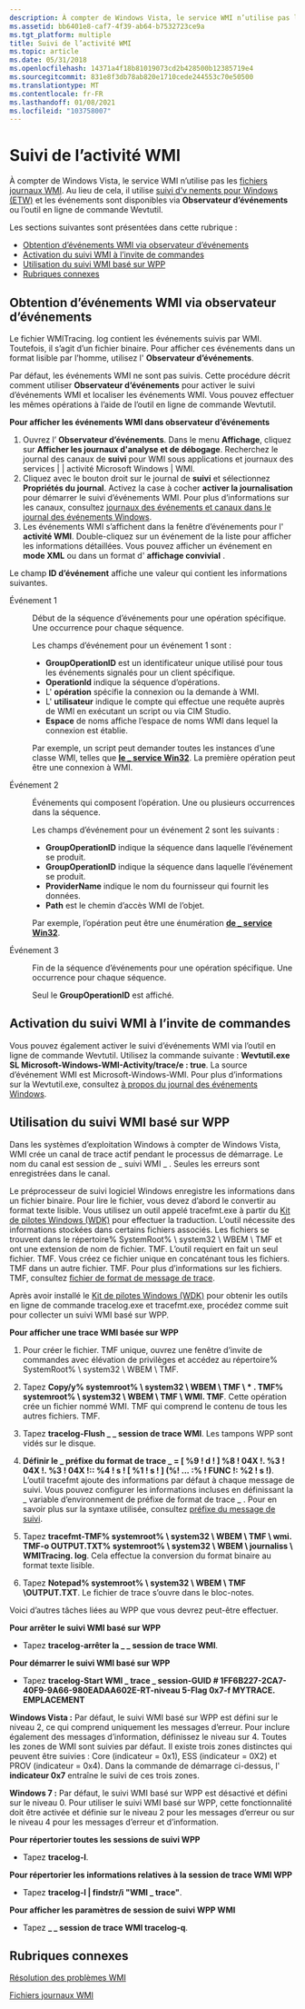 ```yaml
---
description: À compter de Windows Vista, le service WMI n’utilise pas les fichiers journaux WMI. Au lieu de cela, il utilise Suivi d’v nements pour Windows (ETW) et les événements sont disponibles via observateur d’événements ou l’outil en ligne de commande Wevtutil.
ms.assetid: bb6401e8-caf7-4f39-ab64-b7532723ce9a
ms.tgt_platform: multiple
title: Suivi de l’activité WMI
ms.topic: article
ms.date: 05/31/2018
ms.openlocfilehash: 14371a4f18b81019073cd2b428500b12385719e4
ms.sourcegitcommit: 831e8f3db78ab820e1710cede244553c70e50500
ms.translationtype: MT
ms.contentlocale: fr-FR
ms.lasthandoff: 01/08/2021
ms.locfileid: "103758007"
---
```

# <a name="tracing-wmi-activity"></a>Suivi de l’activité WMI

À compter de Windows Vista, le service WMI n’utilise pas les [fichiers journaux WMI](wmi-log-files.md). Au lieu de cela, il utilise [suivi d’v nements pour Windows (ETW)](/windows/desktop/ETW/event-tracing-portal) et les événements sont disponibles via **Observateur d’événements** ou l’outil en ligne de commande Wevtutil.

Les sections suivantes sont présentées dans cette rubrique :

-   [Obtention d’événements WMI via observateur d’événements](#obtaining-wmi-events-through-event-viewer)
-   [Activation du suivi WMI à l’invite de commandes](#enabling-wmi-tracing-at-command-prompt)
-   [Utilisation du suivi WMI basé sur WPP](#using-wpp-based-wmi-tracing)
-   [Rubriques connexes](#related-topics)

## <a name="obtaining-wmi-events-through-event-viewer"></a>Obtention d’événements WMI via observateur d’événements

Le fichier WMITracing. log contient les événements suivis par WMI. Toutefois, il s’agit d’un fichier binaire. Pour afficher ces événements dans un format lisible par l’homme, utilisez l' **Observateur d’événements**.

Par défaut, les événements WMI ne sont pas suivis. Cette procédure décrit comment utiliser **Observateur d’événements** pour activer le suivi d’événements WMI et localiser les événements WMI. Vous pouvez effectuer les mêmes opérations à l’aide de l’outil en ligne de commande Wevtutil.

**Pour afficher les événements WMI dans observateur d’événements**

1.  Ouvrez l’ **Observateur d’événements**. Dans le menu **Affichage**, cliquez sur **Afficher les journaux d'analyse et de débogage**. Recherchez le journal des canaux de **suivi** pour WMI sous applications et journaux des services \| \| activité Microsoft Windows \| WMI.
2.  Cliquez avec le bouton droit sur le journal de **suivi** et sélectionnez **Propriétés du journal**. Activez la case à cocher **activer la journalisation** pour démarrer le suivi d’événements WMI. Pour plus d’informations sur les canaux, consultez [journaux des événements et canaux dans le journal des événements Windows](/previous-versions//aa385225(v=vs.85)).
3.  Les événements WMI s’affichent dans la fenêtre d’événements pour l' **activité WMI**. Double-cliquez sur un événement de la liste pour afficher les informations détaillées. Vous pouvez afficher un événement en **mode XML** ou dans un format d' **affichage convivial** .

Le champ **ID d’événement** affiche une valeur qui contient les informations suivantes.

<dl> <dt>

<span id="Event_1"></span><span id="event_1"></span><span id="EVENT_1"></span>Événement 1
</dt> <dd>

Début de la séquence d’événements pour une opération spécifique. Une occurrence pour chaque séquence.

Les champs d’événement pour un événement 1 sont :

-   **GroupOperationID** est un identificateur unique utilisé pour tous les événements signalés pour un client spécifique.
-   **OperationId** indique la séquence d’opérations.
-   L' **opération** spécifie la connexion ou la demande à WMI.
-   L' **utilisateur** indique le compte qui effectue une requête auprès de WMI en exécutant un script ou via CIM Studio.
-   **Espace** de noms affiche l’espace de noms WMI dans lequel la connexion est établie.

Par exemple, un script peut demander toutes les instances d’une classe WMI, telles que [**le \_ service Win32**](/windows/desktop/CIMWin32Prov/win32-service). La première opération peut être une connexion à WMI.

</dd> <dt>

<span id="Event_2"></span><span id="event_2"></span><span id="EVENT_2"></span>Événement 2
</dt> <dd>

Événements qui composent l’opération. Une ou plusieurs occurrences dans la séquence.

Les champs d’événement pour un événement 2 sont les suivants :

-   **GroupOperationID** indique la séquence dans laquelle l’événement se produit.
-   **GroupOperationID** indique la séquence dans laquelle l’événement se produit.
-   **ProviderName** indique le nom du fournisseur qui fournit les données.
-   **Path** est le chemin d’accès WMI de l’objet.

Par exemple, l’opération peut être une énumération [**de \_ service Win32**](/windows/desktop/CIMWin32Prov/win32-service).

</dd> <dt>

<span id="Event_3"></span><span id="event_3"></span><span id="EVENT_3"></span>Événement 3
</dt> <dd>

Fin de la séquence d’événements pour une opération spécifique. Une occurrence pour chaque séquence.

Seul le **GroupOperationID** est affiché.

</dd> </dl>

## <a name="enabling-wmi-tracing-at-command-prompt"></a>Activation du suivi WMI à l’invite de commandes

Vous pouvez également activer le suivi d’événements WMI via l’outil en ligne de commande Wevtutil. Utilisez la commande suivante : **Wevtutil.exe SL Microsoft-Windows-WMI-Activity/trace/e : true**. La source d’événement WMI est Microsoft-Windows-WMI. Pour plus d’informations sur la Wevtutil.exe, consultez [à propos du journal des événements Windows](/previous-versions//aa382610(v=vs.85)).

## <a name="using-wpp-based-wmi-tracing"></a>Utilisation du suivi WMI basé sur WPP

Dans les systèmes d’exploitation Windows à compter de Windows Vista, WMI crée un canal de trace actif pendant le processus de démarrage. Le nom du canal est session de \_ suivi WMI \_ . Seules les erreurs sont enregistrées dans le canal.

Le préprocesseur de suivi logiciel Windows enregistre les informations dans un fichier binaire. Pour lire le fichier, vous devez d’abord le convertir au format texte lisible. Vous utilisez un outil appelé tracefmt.exe à partir du [Kit de pilotes Windows (WDK)](https://www.microsoft.com/whdc/DevTools/WDK/WDKpkg.mspx) pour effectuer la traduction. L’outil nécessite des informations stockées dans certains fichiers associés. Les fichiers se trouvent dans le répertoire% SystemRoot% \\ system32 \\ WBEM \\ TMF et ont une extension de nom de fichier. TMF. L’outil requiert en fait un seul fichier. TMF. Vous créez ce fichier unique en concaténant tous les fichiers. TMF dans un autre fichier. TMF. Pour plus d’informations sur les fichiers. TMF, consultez [fichier de format de message de trace](/windows-hardware/drivers/devtest/trace-message-format-file).

Après avoir installé le [Kit de pilotes Windows (WDK)](https://www.microsoft.com/whdc/DevTools/WDK/WDKpkg.mspx) pour obtenir les outils en ligne de commande tracelog.exe et tracefmt.exe, procédez comme suit pour collecter un suivi WMI basé sur WPP.

**Pour afficher une trace WMI basée sur WPP**

1.  Pour créer le fichier. TMF unique, ouvrez une fenêtre d’invite de commandes avec élévation de privilèges et accédez au répertoire% SystemRoot% \\ system32 \\ WBEM \\ TMF.

2.  Tapez **Copy/y% systemroot% \\ system32 \\ WBEM \\ TMF \\ \* . TMF% systemroot% \\ system32 \\ WBEM \\ TMF \\ WMI. TMF**. Cette opération crée un fichier nommé WMI. TMF qui comprend le contenu de tous les autres fichiers. TMF.

3.  Tapez **tracelog-Flush \_ \_ session de trace WMI**. Les tampons WPP sont vidés sur le disque.
4.  **Définir le \_ préfixe du format de trace \_ = \[ %9 ! d ! \] %8 ! 04X !. %3 ! 04X !. %3 ! 04X !:: %4 ! s ! \[ %1 ! s ! \] (%! ... :% ! FUNC !: %2 ! s !)**. L’outil tracefmt ajoute des informations par défaut à chaque message de suivi. Vous pouvez configurer les informations incluses en définissant la \_ variable d’environnement de préfixe de format de trace \_ . Pour en savoir plus sur la syntaxe utilisée, consultez [préfixe du message de suivi](https://msdn.microsoft.com/library/aa139695.aspx).
5.  Tapez **tracefmt-TMF% systemroot% \\ system32 \\ WBEM \\ TMF \\ wmi. TMF-o OUTPUT.TXT% systemroot% \\ system32 \\ WBEM \\ journaliss \\ WMITracing. log**. Cela effectue la conversion du format binaire au format texte lisible.
6.  Tapez **Notepad% systemroot% \\ system32 \\ WBEM \\ TMF \\OUTPUT.TXT**. Le fichier de trace s’ouvre dans le bloc-notes.

Voici d’autres tâches liées au WPP que vous devrez peut-être effectuer.

**Pour arrêter le suivi WMI basé sur WPP**

-   Tapez **tracelog-arrêter la \_ \_ session de trace WMI**.

**Pour démarrer le suivi WMI basé sur WPP**

-   Tapez **tracelog-Start WMI \_ trace \_ session-GUID \# 1FF6B227-2CA7-40F9-9A66-980EADAA602E-RT-niveau 5-Flag 0x7-f MYTRACE. EMPLACEMENT**

**Windows Vista :** Par défaut, le suivi WMI basé sur WPP est défini sur le niveau 2, ce qui comprend uniquement les messages d’erreur. Pour inclure également des messages d’information, définissez le niveau sur 4. Toutes les zones de WMI sont suivies par défaut. Il existe trois zones distinctes qui peuvent être suivies : Core (indicateur = 0x1), ESS (indicateur = 0X2) et PROV (indicateur = 0x4). Dans la commande de démarrage ci-dessus, l' **indicateur 0x7** entraîne le suivi de ces trois zones.

**Windows 7 :** Par défaut, le suivi WMI basé sur WPP est désactivé et défini sur le niveau 0. Pour utiliser le suivi WMI basé sur WPP, cette fonctionnalité doit être activée et définie sur le niveau 2 pour les messages d’erreur ou sur le niveau 4 pour les messages d’erreur et d’information.

**Pour répertorier toutes les sessions de suivi WPP**

-   Tapez **tracelog-l**.

**Pour répertorier les informations relatives à la session de trace WMI WPP**

-   Tapez **tracelog-l \| findstr/i "WMI \_ trace"**.

**Pour afficher les paramètres de session de suivi WPP WMI**

-   Tapez **\_ \_ session de trace WMI tracelog-q**.

## <a name="related-topics"></a>Rubriques connexes

<dl> <dt>

[Résolution des problèmes WMI](wmi-troubleshooting.md)
</dt> <dt>

[Fichiers journaux WMI](wmi-log-files.md)
</dt> </dl>

 

 
